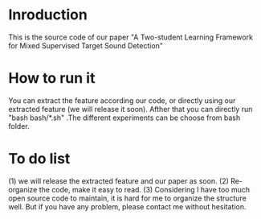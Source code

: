 # Inroduction
This is the source code of our paper "A Two-student Learning Framework for Mixed Supervised Target Sound Detection" <br>
# How to run it
You can extract the feature according our code, or directly using our extracted feature (we will release it soon). Afther that you can directly run "bash bash/*.sh" .The different experiments can be choose from bash folder.
# To do list
(1) we will release the extracted feature and our paper as soon.
(2) Re-organize the code, make it easy to read.
(3) Considering I have too much open source code to maintain, it is hard for me to organize the structure well. But if you have any problem, please contact me without hesitation.